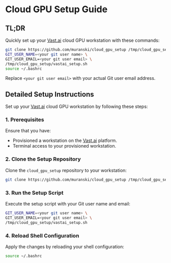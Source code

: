 # Cloud GPU Setup Guide

## TL;DR
Quickly set up your [Vast.ai](https://vast.ai/) cloud GPU workstation with these
commands:
```bash
git clone https://github.com/muranski/cloud_gpu_setup /tmp/cloud_gpu_setup
GIT_USER_NAME=<your git user name> \
GIT_USER_EMAIL=<your git user email> \
/tmp/cloud_gpu_setup/vastai_setup.sh
source ~/.bashrc
```
Replace `<your git user email>` with your actual Git user email address.

## Detailed Setup Instructions

Set up your [Vast.ai](https://vast.ai/) cloud GPU workstation by following these
steps:

### 1. Prerequisites
Ensure that you have:
- Provisioned a workstation on the [Vast.ai](https://vast.ai/) platform.
- Terminal access to your provisioned workstation.

### 2. Clone the Setup Repository
Clone the `cloud_gpu_setup` repository to your workstation:
```bash
git clone https://github.com/muranski/cloud_gpu_setup /tmp/cloud_gpu_setup
```

### 3. Run the Setup Script
Execute the setup script with your Git user name and email:
```bash
GIT_USER_NAME=<your git user name> \
GIT_USER_EMAIL=<your git user email> \
/tmp/cloud_gpu_setup/vastai_setup.sh
```

### 4. Reload Shell Configuration
Apply the changes by reloading your shell configuration:
```bash
source ~/.bashrc
```
